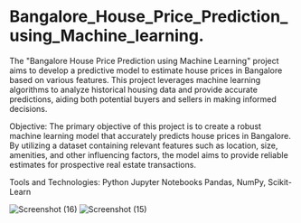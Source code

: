 # Bangalore_House_Price_Prediction_using_Machine_learning.
The "Bangalore House Price Prediction using Machine Learning" project aims to develop a predictive model to estimate house prices in Bangalore based on various features. This project leverages machine learning algorithms to analyze historical housing data and provide accurate predictions, aiding both potential buyers and sellers in making informed decisions.


Objective: The primary objective of this project is to create a robust machine learning model that accurately predicts house prices in Bangalore. By utilizing a dataset containing relevant features such as location, size, amenities, and other influencing factors, the model aims to provide reliable estimates for prospective real estate transactions.


Tools and Technologies:
Python 
Jupyter Notebooks
Pandas, NumPy, Scikit-Learn

![Screenshot (16)](https://github.com/panwarshakshi/Bangalore_House_Price_Prediction_using_Machine_learning./assets/145038031/d096a6ab-6c7b-4c64-91d5-dc82edb982f5)
![Screenshot (15)](https://github.com/panwarshakshi/Bangalore_House_Price_Prediction_using_Machine_learning./assets/145038031/10fa4597-2125-420f-b9fe-bec87098e359)
